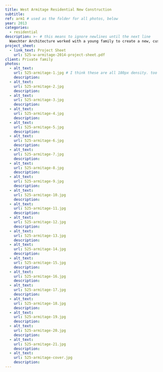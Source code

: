 ```yaml
---
title: West Armitage Residential New Construction 
subtitle: 
ref: arm1 # used as the folder for all photos, below
year: 2013
categories:
  - residential
description: >- # this means to ignore newlines until the next line
  Waechter Architecture worked with a young family to create a new, custom family home in Lincoln Park. Fine detailing and a heirarchy in the order of finishes is evident throughout the building providing scale to the surroundings. Numerous terraces and balconies serve to blend the interior and exterior, while the rooftop deck and entertainment area command a wonderful view of the city.
project_sheet:
  - link_text: Project Sheet
    url: 525-w-armitage-2014-project-sheet.pdf
client: Private family
photos:
  - alt_text:
    url: 525-armitage-1.jpg # I think these are all 180px density. too high.
    description:
  - alt_text:
    url: 525-armitage-2.jpg
    description:
  - alt_text:
    url: 525-armitage-3.jpg
    description:
  - alt_text:
    url: 525-armitage-4.jpg
    description:
  - alt_text:
    url: 525-armitage-5.jpg
    description:
  - alt_text:
    url: 525-armitage-6.jpg
    description:
  - alt_text:
    url: 525-armitage-7.jpg
    description:
  - alt_text:
    url: 525-armitage-8.jpg
    description:
  - alt_text:
    url: 525-armitage-9.jpg
    description:
  - alt_text:
    url: 525-armitage-10.jpg
    description:
  - alt_text:
    url: 525-armitage-11.jpg
    description:
  - alt_text:
    url: 525-armitage-12.jpg
    description:
  - alt_text:
    url: 525-armitage-13.jpg
    description:
  - alt_text:
    url: 525-armitage-14.jpg
    description:
  - alt_text:
    url: 525-armitage-15.jpg
    description:
  - alt_text:
    url: 525-armitage-16.jpg
    description:
  - alt_text:
    url: 525-armitage-17.jpg
    description:
  - alt_text:
    url: 525-armitage-18.jpg
    description:
  - alt_text:
    url: 525-armitage-19.jpg
    description:
  - alt_text:
    url: 525-armitage-20.jpg
    description:
  - alt_text:
    url: 525-armitage-21.jpg
    description:
  - alt_text:
    url: 525-armitage-cover.jpg
    description:
---
```


